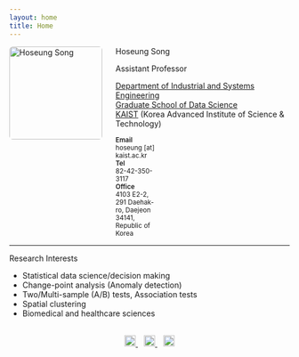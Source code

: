 ```yaml
---
layout: home
title: Home
---
```


<style>
.profile{ display:flex; gap:24px; align-items:flex-start; margin:8px 0 0; }
.profile__photo{ width:167px; height:auto; flex:0 0 auto; display:block; border-radius:6px; }
.profile__text{ flex:1 1 0; min-width:0; }

.kv{
  display:grid;
  grid-template-columns: 72px 1fr; /* ← 라벨 폭. 간격 넓히거나 줄이려면 숫자만 조정 */
  column-gap:12px; row-gap:4px; margin:10px 0 0;
}
.kv dt{ margin:0; font-weight:600; }
.kv dd{ margin:0; }

@media (max-width:640px){
  .profile{ flex-direction:column; }
}
</style>

<div class="profile">
  <img class="profile__photo" src="https://hoseungs.github.io/img/profile.png" alt="Hoseung Song">

  <div class="profile__text" markdown="1">
  Hoseung Song

  Assistant Professor

  [Department of Industrial and Systems Engineering](http://ise.kaist.ac.kr)  
  [Graduate School of Data Science](https://gsds.kaist.ac.kr/eng)  
  [KAIST](https://www.kaist.ac.kr/en/) (Korea Advanced Institute of Science & Technology)

  <dl class="kv">
    <small>
    <dt>Email</dt><dd>hoseung [at] kaist.ac.kr</dd>
    <dt>Tel</dt><dd>82-42-350-3117</dd>
    <dt>Office</dt><dd>4103 E2-2, 291 Daehak-ro, Daejeon 34141, Republic of Korea</dd>
    </small>
  </dl>
  </div>
</div>

<hr>

Research Interests
* Statistical data science/decision making
* Change-point analysis (Anomaly detection)
* Two/Multi-sample (A/B) tests, Association tests
* Spatial clustering
* Biomedical and healthcare sciences

<br>

<center>
<a href="mailto:hoseung@kaist.ac.kr" target="_blank" title="Email">
  <img alt="Email" src="https://hoseungs.github.io/assets/css/email.png" width="20" height="20" />
</a> &ensp;
<a href="https://scholar.google.com/citations?hl=en&user=kTC7m0wAAAAJ&view_op=list_works&sortby=pubdate" target="_blank" title="Google Scholar">
  <img alt="Google Scholar" src="https://hoseungs.github.io/assets/css/gs.png" width="20" height="20" />
</a> &ensp;
<a href="https://www.linkedin.com/in/songhs/" target="_blank" title="Linkedin">
  <img alt="Linkedin" src="https://hoseungs.github.io/assets/css/linkedin.png" width="20" height="20" />
</a>
</center>
